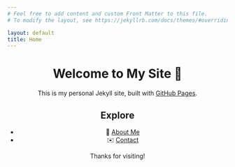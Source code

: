 ```yaml
---
# Feel free to add content and custom Front Matter to this file.
# To modify the layout, see https://jekyllrb.com/docs/themes/#overriding-theme-defaults

layout: default
title: Home
---
```

<div align="center">

<h1>Welcome to My Site 👋</h1>

This is my personal Jekyll site, built with <a href="https://pages.github.com/" target="_blank">GitHub Pages</a>.

<h2> Explore </h2>
<ul>
<li>📄 <a href="/about">About Me</a></li>
<li>✉️ <a href="/contact">Contact</a></li>
</ul>
Thanks for visiting!
</div>